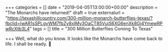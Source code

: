 +++
categories = []
date = "2019-04-05T13:00:00+00:00"
description = "The Monarchs have returned!"
draft = true
externalurl = "https://texashillcountry.com/300-million-monarch-butterflies-texas/?fbclid=IwAR1sSPLgyWM7fbZy8xIMy3OaCT85VujS6XG6enXk8Gj4YmewRPwRcXtb3L4"
tags = []
title = "300 Million Butterflies Coming To Texas"

+++
Well, what do you know. It looks like the Monarchs have come back to life. I shall be ready. 📸